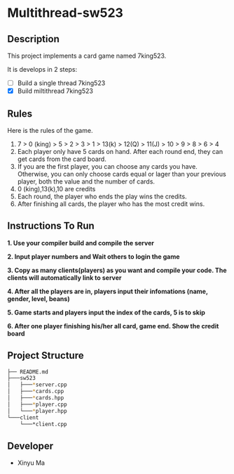 # Multithread-sw523

## Description
This project implements a card game named 7king523.  

It is develops in 2 steps:
- [ ] Build a single thread 7king523
- [x] Build miltithread 7king523

## Rules
Here is the rules of the game.
1. 7 > 0 (king) > 5 > 2 > 3 > 1 > 13(k) > 12(Q) > 11(J) > 10 > 9 > 8 > 6 > 4
2. Each player only have 5 cards on hand. After each round end, they can get cards from the card board.
2. If you are the first player, you can choose any cards you have. Otherwise, you can only choose cards equal or lager than your previous player, both the value and the number of cards.
2. 0 (king),13(k),10 are credits
3. Each round, the player who ends the play wins the credits.
4. After finishing all cards, the player who has the most credit wins.


## Instructions To Run
**1. Use your compiler build and compile the server**

**2. Input player numbers and Wait others to login the game**  

**3. Copy as many clients(players) as you want and compile your code. The clients will automatically link to server**  

**4. After all the players are in, players input their infomations (name, gender, level, beans)**  

**5. Game starts and players input the index of the cards, 5 is to skip**  

**6. After one player finishing his/her all card, game end. Show the credit board**

## Project Structure
```bash
├── README.md
├───sw523
│   ├───*server.cpp
│   ├───*cards.cpp
│   ├───*cards.hpp
│   ├───*player.cpp
│   └───*player.hpp  
└───client
    └───*client.cpp
```


## Developer
- Xinyu Ma
